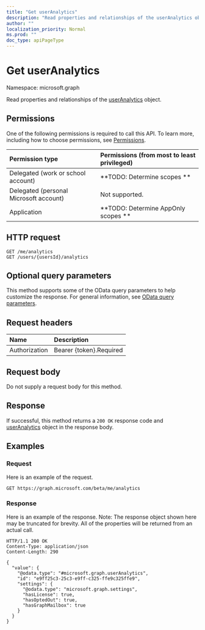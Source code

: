 ```yaml
---
title: "Get userAnalytics"
description: "Read properties and relationships of the userAnalytics object."
author: ""
localization_priority: Normal
ms.prod: ""
doc_type: apiPageType
---
```


# Get userAnalytics

Namespace: microsoft.graph

Read properties and relationships of the [userAnalytics](../resources/useranalytics.md) object.

## Permissions
One of the following permissions is required to call this API. To learn more, including how to choose permissions, see [Permissions](/concepts/permissions-reference.md).

|Permission type|Permissions (from most to least privileged)|
|:---|:---|
|Delegated (work or school account)|**TODO: Determine scopes **|
|Delegated (personal Microsoft account)|Not supported.|
|Application|**TODO: Determine AppOnly scopes **|

## HTTP request
<!-- {
  "blockType": "ignored"
}
-->
``` http
GET /me/analytics
GET /users/{usersId}/analytics
```

## Optional query parameters
This method supports some of the OData query parameters to help customize the response. For general information, see [OData query parameters](/graph/query-parameters).

## Request headers
|Name|Description|
|:---|:---|
|Authorization|Bearer {token}.Required|

## Request body
Do not supply a request body for this method.

## Response
If successful, this method returns a `200 OK` response code and [userAnalytics](../resources/useranalytics.md) object in the response body.

## Examples

### Request
Here is an example of the request.
<!-- {
  "blockType": "request",
  "name": "get_useranalytics"
}
-->
``` http
GET https://graph.microsoft.com/beta/me/analytics
```

### Response
Here is an example of the response. Note: The response object shown here may be truncated for brevity. All of the properties will be returned from an actual call.
<!-- {
  "blockType": "response",
  "truncated": true,
  "@odata.type": "microsoft.graph.userAnalytics"
}
-->
``` http
HTTP/1.1 200 OK
Content-Type: application/json
Content-Length: 290

{
  "value": {
    "@odata.type": "#microsoft.graph.userAnalytics",
    "id": "e9ff25c3-25c3-e9ff-c325-ffe9c325ffe9",
    "settings": {
      "@odata.type": "microsoft.graph.settings",
      "hasLicense": true,
      "hasOptedOut": true,
      "hasGraphMailbox": true
    }
  }
}
```

